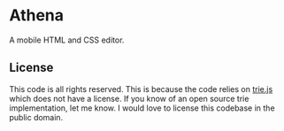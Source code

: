 # Athena

A mobile HTML and CSS editor.

## License

This code is all rights reserved. This is because the code relies on [trie.js](https://gist.github.com/tpae/72e1c54471e88b689f85ad2b3940a8f0) which does not have a license. If you know of an open source trie implementation, let me know. I would love to license this codebase in the public domain.
